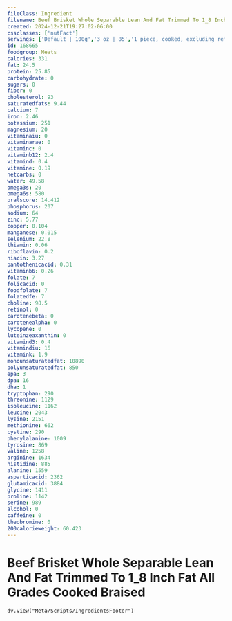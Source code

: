 ```yaml
---
fileClass: Ingredient
filename: Beef Brisket Whole Separable Lean And Fat Trimmed To 1_8 Inch Fat All Grades Cooked Braised
created: 2024-12-21T19:27:02-06:00
cssclasses: ['nutFact']
servings: ['Default | 100g','3 oz | 85','1 piece, cooked, excluding refuse (yield from 1 lb raw meat with refuse) | 329']
id: 168665
foodgroup: Meats
calories: 331
fat: 24.5
protein: 25.85
carbohydrate: 0
sugars: 0
fiber: 0
cholesterol: 93
saturatedfats: 9.44
calcium: 7
iron: 2.46
potassium: 251
magnesium: 20
vitaminaiu: 0
vitaminarae: 0
vitaminc: 0
vitaminb12: 2.4
vitamind: 0.4
vitamine: 0.19
netcarbs: 0
water: 49.58
omega3s: 20
omega6s: 580
pralscore: 14.412
phosphorus: 207
sodium: 64
zinc: 5.77
copper: 0.104
manganese: 0.015
selenium: 22.8
thiamin: 0.06
riboflavin: 0.2
niacin: 3.27
pantothenicacid: 0.31
vitaminb6: 0.26
folate: 7
folicacid: 0
foodfolate: 7
folatedfe: 7
choline: 98.5
retinol: 0
carotenebeta: 0
carotenealpha: 0
lycopene: 0
luteinzeaxanthin: 0
vitamind3: 0.4
vitamindiu: 16
vitamink: 1.9
monounsaturatedfat: 10890
polyunsaturatedfat: 850
epa: 3
dpa: 16
dha: 1
tryptophan: 290
threonine: 1129
isoleucine: 1162
leucine: 2043
lysine: 2151
methionine: 662
cystine: 290
phenylalanine: 1009
tyrosine: 869
valine: 1258
arginine: 1634
histidine: 885
alanine: 1559
asparticacid: 2362
glutamicacid: 3884
glycine: 1411
proline: 1142
serine: 989
alcohol: 0
caffeine: 0
theobromine: 0
200calorieweight: 60.423
---
```


# Beef Brisket Whole Separable Lean And Fat Trimmed To 1_8 Inch Fat All Grades Cooked Braised

```dataviewjs
dv.view("Meta/Scripts/IngredientsFooter")
```